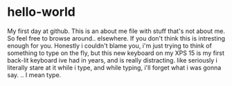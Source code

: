 # hello-world
My first day at github.
This is an about me file with stuff that's not about me. So feel free to browse around.. elsewhere. If you don't think this is intresting enough for you. Honestly i couldn't blame you, i'm just trying to think of something to type on the fly, but this new keyboard on my XPS 15 is my first back-lit keyboard ive had in years, and is really distracting. like seriously i literally stare at it while i type, and while typing, i'll forget what i was gonna say. .. I mean type.
